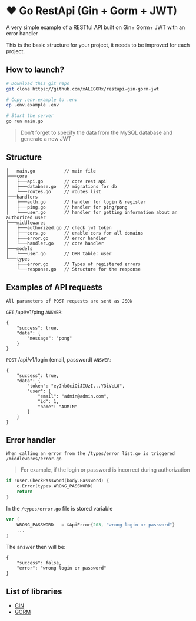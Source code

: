 # ❤️ Go RestApi (Gin + Gorm + JWT)
A very simple example of a RESTful API built on Gin+ Gorm+ JWT with an error handler

This is the basic structure for your project, it needs to be improved for each project.

## How to launch?
```bash
# Download this git repo
git clone https://github.com/xALEGORx/restapi-gin-gorm-jwt

# Copy .env.example to .env
cp .env.example .env

# Start the server
go run main.go
```

> Don't forget to specify the data from the MySQL database and generate a new JWT

## Structure
```
│   main.go           // main file
├───core
│   ├───api.go        // core rest api
│   ├───database.go   // migrations for db
│   └───routes.go     // routes list
├───handlers
│   ├───auth.go       // handler for login & register
│   ├───ping.go       // handler for ping/pong
│   └───user.go       // handler for getting information about an authorized user
├───middlewares
│   ├───authorized.go // check jwt token
│   ├───cors.go       // enable cors for all domains
│   ├───error.go      // error handler
│   └───handler.go    // core handler
├───models
│   └───user.go       // ORM table: user
└───types
    ├───error.go      // Types of registered errors
    └───response.go   // Structure for the response
```

## Examples of API requests
```
All parameters of POST requests are sent as JSON
```
`GET` /api/v1/ping
`ANSWER`: 
```
{
    "success": true,
    "data": {
        "message": "pong"
    }
}
```

`POST` /api/v1/login (email, password)
`ANSWER`:
```
{
    "success": true,
    "data": {
        "token": "eyJhbGciOiJIUzI...Y3iVcL0",
        "user": {
            "email": "admin@admin.com",
            "id": 1,
            "name": "ADMIN"
        }
    }
}
```

## Error handler
`When calling an error from the /types/error list.go is triggered /middlewares/error.go`
> For example, if the login or password is incorrect during authorization
```go
if !user.CheckPassword(body.Password) {
	c.Error(types.WRONG_PASSWORD)
	return
}
```
In the `/types/error.go` file is stored variable
```go
var (
	WRONG_PASSWORD   = &ApiError{203, "wrong login or password"}
	...
)
```
The answer then will be:
```
{
    "success": false,
    "error": "wrong login or password"
}
```

## List of libraries
* [GIN](https://github.com/gin-gonic/gin)
* [GORM](https://gorm.io/docs/)
